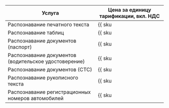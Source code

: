 | Услуга  | Цена за единицу тарификации, вкл. НДС |
|---|---|
| Распознавание печатного текста                        | {{ sku|RUB|vision_ocr.printed_text_detection.v1|string }} |
| Распознавание таблиц                                  | {{ sku|RUB|vision_ocr.text_and_table_text_detection.v1|string }} |
| Распознавание документов (паспорт)                    | {{ sku|RUB|vision_ocr.passport_text_detection.v1|string }} |
| Распознавание документов (водительское удостоверение) | {{ sku|RUB|vision_ocr.driver_license_text_detection.v1|string }} |
| Распознавание документов (СТС)                        | {{ sku|RUB|vision_ocr.vehicle_certificate_text_detection.v1|string }} |
| Распознавание рукописного текста                      | {{ sku|RUB|vision_ocr.handwriting_and_printed_text_detection.v1|string }} |
| Распознавание регистрационных номеров автомобилей     | {{ sku|RUB|vision_ocr.license_plates.v1|string }} |